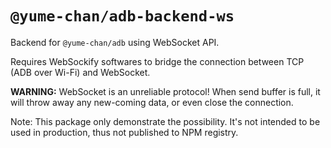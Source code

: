# `@yume-chan/adb-backend-ws`

Backend for `@yume-chan/adb` using WebSocket API.

Requires WebSockify softwares to bridge the connection between TCP (ADB over Wi-Fi) and WebSocket.

**WARNING:** WebSocket is an unreliable protocol! When send buffer is full, it will throw away any new-coming data, or even close the connection.

Note: This package only demonstrate the possibility. It's not intended to be used in production, thus not published to NPM registry.
